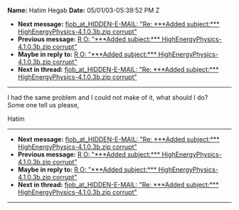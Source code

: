 **Name:** Hatim Hegab
**Date:** 05/01/03-05:39:52 PM Z

  - **Next message:** [fjob_at_HIDDEN-E-MAIL: "Re: \*\*\*Added subject:\*\*\*
    HighEnergyPhysics-4.1.0.3b.zip corrupt"](0139.html)
  - **Previous message:** [R O: "\*\*\*Added subject:\*\*\*
    HighEnergyPhysics-4.1.0.3b.zip corrupt"](0137.html)
  - **Maybe in reply to:** [R O: "\*\*\*Added subject:\*\*\*
    HighEnergyPhysics-4.1.0.3b.zip corrupt"](0137.html)
  - **Next in thread:** [fjob_at_HIDDEN-E-MAIL: "Re: \*\*\*Added
    subject:\*\*\* HighEnergyPhysics-4.1.0.3b.zip corrupt"](0139.html)

-----

I had the same problem and I could not make of it, what should I do?  
Some one tell us please,  

Hatim  

-----

  - **Next message:** [fjob_at_HIDDEN-E-MAIL: "Re: \*\*\*Added subject:\*\*\*
    HighEnergyPhysics-4.1.0.3b.zip corrupt"](0139.html)
  - **Previous message:** [R O: "\*\*\*Added subject:\*\*\*
    HighEnergyPhysics-4.1.0.3b.zip corrupt"](0137.html)
  - **Maybe in reply to:** [R O: "\*\*\*Added subject:\*\*\*
    HighEnergyPhysics-4.1.0.3b.zip corrupt"](0137.html)
  - **Next in thread:** [fjob_at_HIDDEN-E-MAIL: "Re: \*\*\*Added
    subject:\*\*\* HighEnergyPhysics-4.1.0.3b.zip corrupt"](0139.html)

-----

